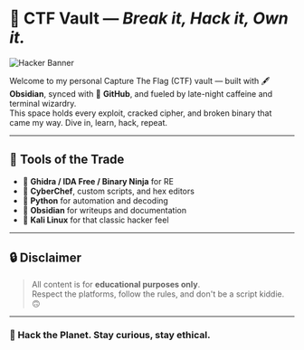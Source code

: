 # 🧠 CTF Vault — *Break it, Hack it, Own it.*

![Hacker Banner](https://i.imgur.com/JR1yt0F.jpeg)

Welcome to my personal Capture The Flag (CTF) vault — built with 🖋️ **Obsidian**, synced with 🔄 **GitHub**, and fueled by late-night caffeine and terminal wizardry.  
This space holds every exploit, cracked cipher, and broken binary that came my way. Dive in, learn, hack, repeat.

---

## 🧠 Tools of the Trade

- 🧪 **Ghidra / IDA Free / Binary Ninja** for RE
- 🔐 **CyberChef**, custom scripts, and hex editors
- 🐍 **Python** for automation and decoding
- 📜 **Obsidian** for writeups and documentation
- 🧰 **Kali Linux** for that classic hacker feel

---

## 🔒 Disclaimer

> All content is for **educational purposes only**.  
> Respect the platforms, follow the rules, and don't be a script kiddie. 🙃

---

### 👊 Hack the Planet. Stay curious, stay ethical. 